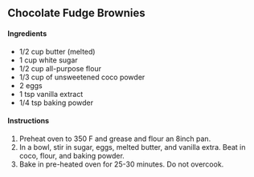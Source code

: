 
## Chocolate Fudge Brownies


#### Ingredients

- 1/2 cup butter (melted)
- 1 cup white sugar
- 1/2 cup all-purpose flour 
- 1/3 cup of unsweetened coco powder
- 2 eggs
- 1 tsp vanilla extract
- 1/4 tsp baking powder


#### Instructions

1. Preheat oven to 350 F and grease and flour an 8inch pan.
2. In a bowl, stir in sugar, eggs, melted butter, and vanilla extra. Beat in coco, flour, and baking powder. 
3. Bake in pre-heated oven for 25-30 minutes. Do not overcook.

